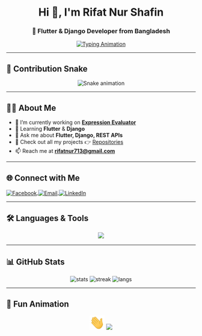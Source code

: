 <!-- Profile Header -->
<h1 align="center">
  Hi 👋, I'm Rifat Nur Shafin
</h1>
<h3 align="center">
  🚀 Flutter & Django Developer from Bangladesh
</h3>

<!-- Typing Animation -->
<p align="center">
  <a href="https://git.io/typing-svg">
    <img src="https://readme-typing-svg.herokuapp.com?size=22&color=36BCF7&center=true&vCenter=true&lines=Flutter+Developer;Django+Developer;Problem+Solver;Open+Source+Enthusiast" alt="Typing Animation" />
  </a>
</p>

---

## 🐍 Contribution Snake
<p align="center">
  <img src="https://raw.githubusercontent.com/Shafin1196/Shafin1196/output/github-contribution-grid-snake.svg" alt="Snake animation" />
</p>




---

## 👨‍💻 About Me
- 🔭 I’m currently working on [**Expression Evaluator**](https://github.com/Shafin1196/ExpressionEvaluatorFrontend)  
- 🌱 Learning **Flutter** & **Django**  
- 💬 Ask me about **Flutter, Django, REST APIs**  
- 📂 Check out all my projects 👉 [Repositories](https://github.com/Shafin1196?tab=repositories)  
- 📫 Reach me at **rifatnur713@gmail.com**

---

## 🌐 Connect with Me
<p align="left">
  <a href="https://fb.com/rifat nur shafin" target="blank">
    <img align="center" src="https://img.icons8.com/color/48/facebook.png" alt="Facebook" height="40" width="40" />
  </a>
  <a href="mailto:rifatnur713@gmail.com" target="blank">
    <img align="center" src="https://img.icons8.com/color/48/gmail-new.png" alt="Email" height="40" width="40" />
  </a>
  <a href="https://www.linkedin.com/in/yourprofile" target="blank">
    <img align="center" src="https://img.icons8.com/color/48/linkedin.png" alt="LinkedIn" height="40" width="40" />
  </a>
</p>

---

## 🛠️ Languages & Tools
<p align="center">
  <img src="https://skillicons.dev/icons?i=flutter,django,python,java,js,html,css,c,cpp,mysql,postgres,firebase" />
</p>

---

## 📊 GitHub Stats
<p align="center">
  <img src="https://github-readme-stats.vercel.app/api?username=shafin1196&show_icons=true&theme=tokyonight" alt="stats" />
  <img src="https://github-readme-streak-stats.herokuapp.com?user=shafin1196&theme=tokyonight" alt="streak" />
  <img src="https://github-readme-stats.vercel.app/api/top-langs/?username=shafin1196&layout=compact&theme=tokyonight" alt="langs" />
</p>

---

## 🚀 Fun Animation
<p align="center">
  <img src="https://raw.githubusercontent.com/ABSphreak/ABSphreak/master/gifs/Hi.gif" width="40px">
  <img src="https://github.com/rajput2107/rajput2107/blob/master/Assets/Developer.gif" width="250px">
</p>
